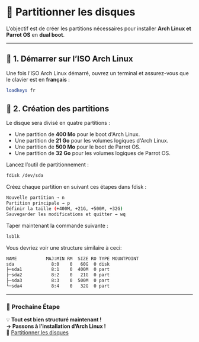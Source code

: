 # 💾 Partitionner les disques

L’objectif est de créer les partitions nécessaires pour installer **Arch Linux et Parrot OS** en **dual boot**.

---

## 📌 **1. Démarrer sur l’ISO Arch Linux**
Une fois l’ISO Arch Linux démarré, ouvrez un terminal et assurez-vous que le clavier est en **français** :

```bash
loadkeys fr
```

## 📌 **2. Création des partitions**
Le disque sera divisé en quatre partitions :  

- Une partition de **400 Mo** pour le boot d'Arch Linux.  
- Une partition de **21 Go** pour les volumes logiques d'Arch Linux.  
- Une partition de **500 Mo** pour le boot de Parrot OS.  
- Une partition de **32 Go** pour les volumes logiques de Parrot OS.  

Lancez l’outil de partitionnement :

```bash
fdisk /dev/sda
```
Créez chaque partition en suivant ces étapes dans fdisk :

```bash
Nouvelle partition → n
Partition principale → p
Définir la taille (+400M, +21G, +500M, +32G)
Sauvegarder les modifications et quitter → wq
```
Taper maintenant la commande suivante :

```bash
lsblk
```
Vous devriez voir une structure similaire à ceci: 
```bash
NAME           MAJ:MIN RM  SIZE RO TYPE MOUNTPOINT
sda              8:0    0   60G  0 disk  
├─sda1           8:1    0  400M  0 part  
├─sda2           8:2    0   21G  0 part  
├─sda3           8:3    0  500M  0 part  
└─sda4           8:4    0   32G  0 part  
```


---
### 🚀 **Prochaine Étape**
💡 **Tout est bien structuré maintenant !**  
**→ Passons à l’installation d’Arch Linux !**  
📌 [Partitionner les disques](pages/arch/configurer_lvm)

